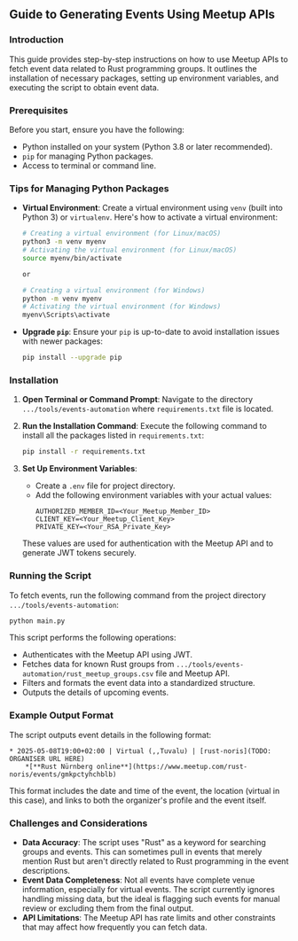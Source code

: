 ## Guide to Generating Events Using Meetup APIs

### Introduction
This guide provides step-by-step instructions on how to use Meetup APIs to fetch event data related to Rust programming groups. It outlines the installation of necessary packages, setting up environment variables, and executing the script to obtain event data.

### Prerequisites
Before you start, ensure you have the following:
- Python installed on your system (Python 3.8 or later recommended).
- `pip` for managing Python packages.
- Access to terminal or command line.

### Tips for Managing Python Packages

- **Virtual Environment**: Create a virtual environment using `venv` (built into Python 3) or `virtualenv`. Here's how to activate a virtual environment:
  ```bash
  # Creating a virtual environment (for Linux/macOS)
  python3 -m venv myenv
  # Activating the virtual environment (for Linux/macOS)
  source myenv/bin/activate

  or

  # Creating a virtual environment (for Windows)
  python -m venv myenv
  # Activating the virtual environment (for Windows)
  myenv\Scripts\activate
  ```
- **Upgrade `pip`**: Ensure your `pip` is up-to-date to avoid installation issues with newer packages:
  ```bash
  pip install --upgrade pip
  ```

### Installation
1. **Open Terminal or Command Prompt**: 
   Navigate to the directory `.../tools/events-automation` where `requirements.txt` file is located.

2. **Run the Installation Command**: 
   Execute the following command to install all the packages listed in `requirements.txt`:
   ```bash
   pip install -r requirements.txt
   ```

3. **Set Up Environment Variables**:
   - Create a `.env` file for project directory.
   - Add the following environment variables with your actual values:
     ```
     AUTHORIZED_MEMBER_ID=<Your_Meetup_Member_ID>
     CLIENT_KEY=<Your_Meetup_Client_Key>
     PRIVATE_KEY=<Your_RSA_Private_Key>
     ```
   These values are used for authentication with the Meetup API and to generate JWT tokens securely.

### Running the Script
To fetch events, run the following command from the project directory `.../tools/events-automation`:
```bash
python main.py
```
This script performs the following operations:
- Authenticates with the Meetup API using JWT.
- Fetches data for known Rust groups from `.../tools/events-automation/rust_meetup_groups.csv` file and Meetup API.
- Filters and formats the event data into a standardized structure.
- Outputs the details of upcoming events.

### Example Output Format
The script outputs event details in the following format:
```
* 2025-05-08T19:00+02:00 | Virtual (,,Tuvalu) | [rust-noris](TODO: ORGANISER URL HERE)
    *[**Rust Nürnberg online**](https://www.meetup.com/rust-noris/events/gmkpctyhchblb)
```
This format includes the date and time of the event, the location (virtual in this case), and links to both the organizer's profile and the event itself.

### Challenges and Considerations
- **Data Accuracy**: The script uses "Rust" as a keyword for searching groups and events. This can sometimes pull in events that merely mention Rust but aren't directly related to Rust programming in the event descriptions.
- **Event Data Completeness**: Not all events have complete venue information, especially for virtual events. The script currently ignores handling missing data, but the ideal is flagging such events for manual review or excluding them from the final output.
- **API Limitations**: The Meetup API has rate limits and other constraints that may affect how frequently you can fetch data.